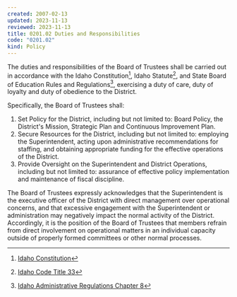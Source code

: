 ```yaml
---
created: 2007-02-13
updated: 2023-11-13
reviewed: 2023-11-13
title: 0201.02 Duties and Responsibilities
code: "0201.02"
kind: Policy
---
```


The duties and responsibilities of the Board of Trustees shall be carried out in accordance with the Idaho Constitution[^idaho-constitution], Idaho Statute[^ic-33], and State Board of Education Rules and Regulations[^idapa-08], exercising a duty of care, duty of loyalty and duty of obedience to the District.

Specifically, the Board of Trustees shall:

1. Set Policy for the District, including but not limited to: Board Policy, the District's Mission, Strategic Plan and Continuous Improvement Plan.
1. Secure Resources for the District, including but not limited to: employing the Superintendent, acting upon administrative recommendations for staffing, and obtaining appropriate funding for the effective operations of the District.
1. Provide Oversight on the Superintendent and District Operations, including but not limited to: assurance of effective policy implementation and maintenance of fiscal discipline.

The Board of Trustees expressly acknowledges that the Superintendent is the executive officer of the District with direct management over operational concerns, and that excessive engagement with the Superintendent or administration may negatively impact the normal activity of the District. Accordingly, it is the position of the Board of Trustees that members refrain from direct involvement on operational matters in an individual capacity outside of properly formed committees or other normal processes.

[^idaho-constitution]: [Idaho Constitution](https://legislature.idaho.gov/statutesrules/idconst/)
[^ic-33]: [Idaho Code Title 33](https://legislature.idaho.gov/statutesrules/idstat/title33/)
[^idapa-08]: [Idaho Administrative Regulations Chapter 8](https://adminrules.idaho.gov/rules/current/08/index.html)